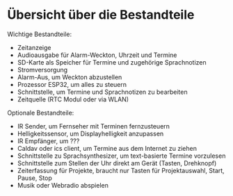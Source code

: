 # Übersicht über die Bestandteile

Wichtige Bestandteile:
* Zeitanzeige
* Audioausgabe für Alarm-Weckton, Uhrzeit und Termine
* SD-Karte als Speicher für Termine und zugehörige Sprachnotizen
* Stromversorgung
* Alarm-Aus, um Weckton abzustellen
* Prozessor ESP32, um alles zu steuern
* Schnittstelle, um Termine und Sprachnotizen zu bearbeiten
* Zeitquelle (RTC Modul oder via WLAN)

Optionale Bestandteile:
* IR Sender, um Fernseher mit Terminen fernzusteuern
* Helligkeitssensor, um Displayhelligkeit anzupassen
* IR Empfänger, um ???
* Caldav oder ics client, um Termine aus dem Internet zu ziehen
* Schnittstelle zu Sprachsynthesizer, um text-basierte Termine vorzulesen
* Schnittstelle zum Stellen der Uhr direkt am Gerät (Tasten, Drehknopf)
* Zeiterfassung für Projekte, braucht nur Tasten für Projektauswahl, Start, Pause, Stop
* Musik oder Webradio abspielen
